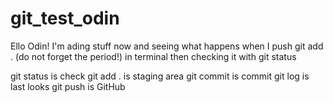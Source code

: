 # git_test_odin

Ello Odin!
I'm ading stuff now and seeing what happens
when I push
    git add .    (do not forget the period!)
in terminal
   then checking it with 
   git status

   git status is check
   git add . is staging area
   git commit is commit
   git log is last looks 
   git push is GitHub